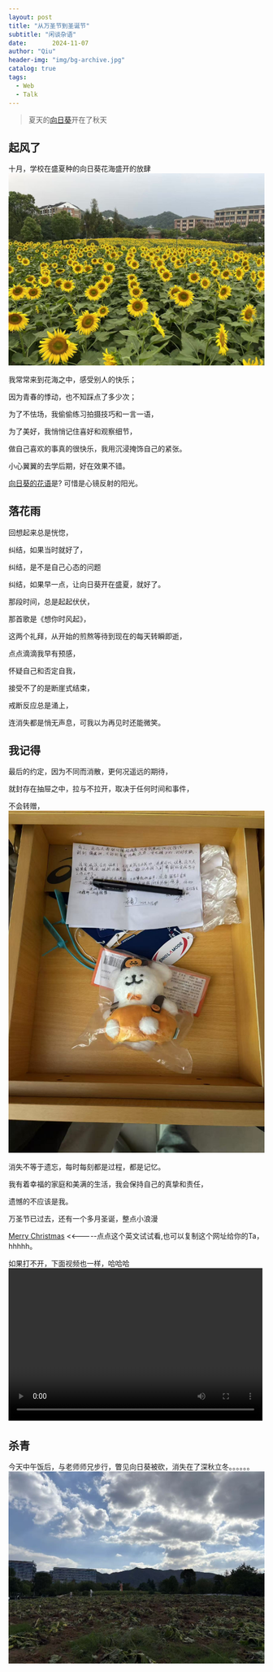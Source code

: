 ```yaml
---
layout: post
title: "从万圣节到圣诞节"
subtitle: "闲谈杂语"
date:       2024-11-07 
author: "Qiu"
header-img: "img/bg-archive.jpg"
catalog: true
tags:
  - Web
  - Talk
---
```


> 夏天的[向日葵](https://baike.baidu.com/item/%E5%90%91%E6%97%A5%E8%91%B5/6106)开在了秋天

## 起风了

十月，学校在盛夏种的向日葵花海盛开的放肆
![](/img/20241107/shengkai.jpg)

我常常来到花海之中，感受别人的快乐；

因为青春的悸动，也不知踩点了多少次；

为了不怯场，我偷偷练习拍摄技巧和一言一语，

为了美好，我悄悄记住喜好和观察细节，

做自己喜欢的事真的很快乐，我用沉浸掩饰自己的紧张。

小心翼翼的去学后期，好在效果不错。

[向日葵的花语](https://baike.baidu.com/item/%E5%90%91%E6%97%A5%E8%91%B5%E8%8A%B1%E8%AF%AD/5040287?fr=ge_ala)是? 可惜是心镜反射的阳光。

## 落花雨

回想起来总是恍惚，

纠结，如果当时就好了，

纠结，是不是自己心态的问题

纠结，如果早一点，让向日葵开在盛夏，就好了。

那段时间，总是起起伏伏，

那首歌是《想你时风起》，

这两个礼拜，从开始的煎熬等待到现在的每天转瞬即逝，

点点滴滴我早有预感，

怀疑自己和否定自我，

接受不了的是断崖式结束，

戒断反应总是涌上，

连消失都是悄无声息，可我以为再见时还能微笑。

## 我记得

最后的约定，因为不同而消散，更何况遥远的期待，

就封存在抽屉之中，拉与不拉开，取决于任何时间和事件，

不会转赠，
![](/img/20241107/chouti.jpg)

消失不等于遗忘，每时每刻都是过程，都是记忆。

我有着幸福的家庭和美满的生活，我会保持自己的真挚和责任，

遗憾的不应该是我。

万圣节已过去，还有一个多月圣诞，整点小浪漫 

[Merry Christmas](https://christmas1.668629.xyz)      <<-----点点这个英文试试看,也可以复制这个网址给你的Ta，hhhhh。

如果打不开，下面视频也一样，哈哈哈
<video src="/img/20241107/tree.mp4" controls="controls" width="500" height="300">您的浏览器不支持播放该视频！</video>

## 杀青

今天中午饭后，与老师师兄步行，瞥见向日葵被砍，消失在了深秋立冬。。。。。。
![](/img/20241107/xiangrikui.jpg)




